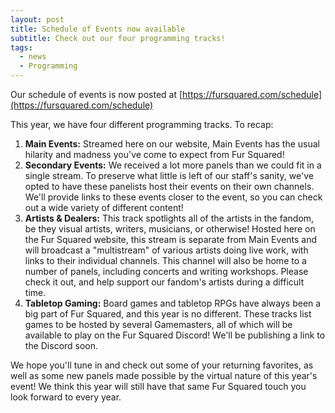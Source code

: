 ```yaml
---
layout: post
title: Schedule of Events now available
subtitle: Check out our four programming tracks!
tags:
  - news
  - Programming
---
```


Our schedule of events is now posted at&nbsp;[https://fursquared.com/schedule](https://fursquared.com/schedule)

This year, we have four different programming tracks. To recap:

1. **Main Events:** Streamed here on our website, Main Events has the usual hilarity and madness you've come to expect from Fur Squared\!
2. **Secondary Events:** We received a lot more panels than we could fit in a single stream. To preserve what little is left of our staff's sanity, we've opted to have these panelists host their events on their own channels. We'll provide links to these events closer to the event, so you can check out a wide variety of different content\!
3. **Artists & Dealers:** This track spotlights all of the artists in the fandom, be they visual artists, writers, musicians, or otherwise\! Hosted here on the Fur Squared website, this stream is separate from Main Events and will broadcast a "multistream" of various artists doing live work, with links to their individual channels. This channel will also be home to a number of panels, including concerts and writing workshops. Please check it out, and help support our fandom's artists during a difficult time.
4. **Tabletop Gaming:** Board games and tabletop RPGs have always been a big part of Fur Squared, and this year is no different. These tracks list games to be hosted by several Gamemasters, all of which will be available to play on the Fur Squared Discord\! We'll be publishing a link to the Discord soon.

We hope you'll tune in and check out some of your returning favorites, as well as some new panels made possible by the virtual nature of this year's event\! We think this year will still have that same Fur Squared touch you look forward to every year.
